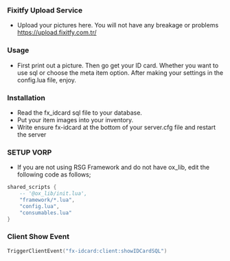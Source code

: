 ### Fixitfy Upload Service

- Upload your pictures here. You will not have any breakage or problems
https://upload.fixitfy.com.tr/

### Usage

- First print out a picture. Then go get your ID card. Whether you want to use sql or choose the meta item option. After making your settings in the config.lua file, enjoy.

### Installation

- Read the fx_idcard sql file to your database.
- Put your item images into your inventory.
- Write ensure fx-idcard at the bottom of your server.cfg file and restart the server

### SETUP VORP
- If you are not using RSG Framework and do not have ox_lib, edit the following code as follows;
```lua
shared_scripts {
    -- '@ox_lib/init.lua',
    "framework/*.lua", 
    "config.lua",
    "consumables.lua"
}
```

### Client Show Event
```lua
TriggerClientEvent("fx-idcard:client:showIDCardSQL")
```
